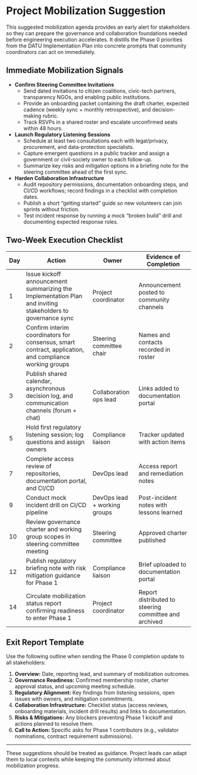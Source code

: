 # Project Mobilization Suggestion

This suggested mobilization agenda provides an early alert for stakeholders so they can prepare the governance and collaboration foundations needed before engineering execution accelerates. It distills the Phase 0 priorities from the DATU Implementation Plan into concrete prompts that community coordinators can act on immediately.

## Immediate Mobilization Signals

- **Confirm Steering Committee Invitations**
  - Send dated invitations to citizen coalitions, civic-tech partners, transparency NGOs, and enabling public institutions.
  - Provide an onboarding packet containing the draft charter, expected cadence (weekly sync + monthly retrospective), and decision-making rubric.
  - Track RSVPs in a shared roster and escalate unconfirmed seats within 48 hours.
- **Launch Regulatory Listening Sessions**
  - Schedule at least two consultations each with legal/privacy, procurement, and data-protection specialists.
  - Capture emergent questions in a public tracker and assign a government or civil-society owner to each follow-up.
  - Summarize key risks and mitigation options in a briefing note for the steering committee ahead of the first sync.
- **Harden Collaboration Infrastructure**
  - Audit repository permissions, documentation onboarding steps, and CI/CD workflows; record findings in a checklist with completion dates.
  - Publish a short “getting started” guide so new volunteers can join sprints without friction.
  - Test incident response by running a mock “broken build” drill and documenting expected response roles.

## Two-Week Execution Checklist

| Day | Action | Owner | Evidence of Completion |
| --- | --- | --- | --- |
| 1 | Issue kickoff announcement summarizing the Implementation Plan and inviting stakeholders to governance sync | Project coordinator | Announcement posted to community channels |
| 2 | Confirm interim coordinators for consensus, smart contract, application, and compliance working groups | Steering committee chair | Names and contacts recorded in roster |
| 3 | Publish shared calendar, asynchronous decision log, and communication channels (forum + chat) | Collaboration ops lead | Links added to documentation portal |
| 5 | Hold first regulatory listening session; log questions and assign owners | Compliance liaison | Tracker updated with action items |
| 7 | Complete access review of repositories, documentation portal, and CI/CD | DevOps lead | Access report and remediation notes |
| 9 | Conduct mock incident drill on CI/CD pipeline | DevOps lead + working groups | Post-incident notes with lessons learned |
| 10 | Review governance charter and working group scopes in steering committee meeting | Steering committee | Approved charter published |
| 12 | Publish regulatory briefing note with risk mitigation guidance for Phase 1 | Compliance liaison | Brief uploaded to documentation portal |
| 14 | Circulate mobilization status report confirming readiness to enter Phase 1 | Project coordinator | Report distributed to steering committee and archived |

## Exit Report Template

Use the following outline when sending the Phase 0 completion update to all stakeholders:

1. **Overview:** Date, reporting lead, and summary of mobilization outcomes.
2. **Governance Readiness:** Confirmed membership roster, charter approval status, and upcoming meeting schedule.
3. **Regulatory Alignment:** Key findings from listening sessions, open issues with owners, and mitigation commitments.
4. **Collaboration Infrastructure:** Checklist status (access reviews, onboarding materials, incident drill results) and links to documentation.
5. **Risks & Mitigations:** Any blockers preventing Phase 1 kickoff and actions planned to resolve them.
6. **Call to Action:** Specific asks for Phase 1 contributors (e.g., validator nominations, contract requirement submissions).

---

These suggestions should be treated as guidance. Project leads can adapt them to local contexts while keeping the community informed about mobilization progress.
